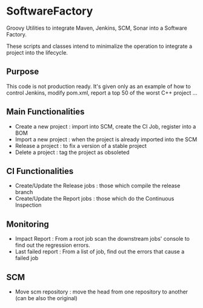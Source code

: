 SoftwareFactory
===============
Groovy Utilities to integrate Maven, Jenkins, SCM, Sonar into a Software Factory.

These scripts and classes intend to minimalize the operation to integrate a project into the lifecycle.

Purpose
-------
This code is not production ready.
It's given only as an example of how to control Jenkins, modify pom.xml, report a top 50 of the worst C++ project ...

Main Functionalities
--------------------
- Create a new project : import into SCM, create the CI Job, register into a BOM
- Import a new project : when the project is already imported into the SCM
- Release a project : to fix a version of a stable project
- Delete a project : tag the project as obsoleted

CI Functionalities
------------------
- Create/Update the Release jobs : those which compile the release branch
- Create/Update the Report jobs : those which do the Continuous Inspection

Monitoring 
----------
- Impact Report : From a root job scan the downstream jobs' console to find out the regression errors.
- Last failed report : From a list of job, find out the errors that cause a failed job

SCM 
---
- Move scm repository : move the head from one repository to another (can be also the original)

